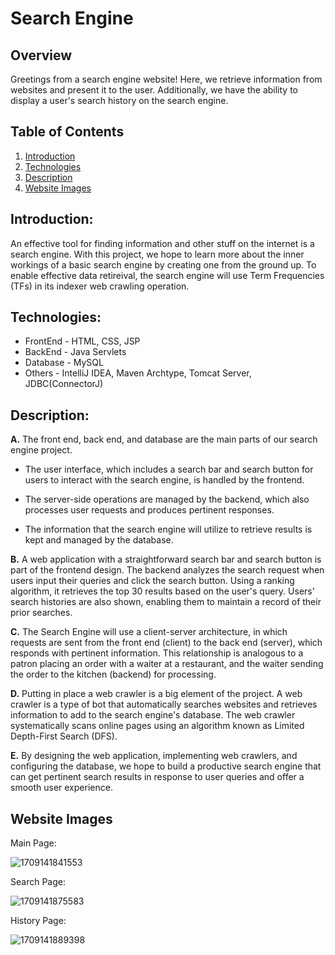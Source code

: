 # Search Engine

## Overview

Greetings from a search engine website! Here, we retrieve information from websites and present it to the user. Additionally, we have the ability to display a user's search history on the search engine.

## Table of Contents

1. [Introduction](#introduction "Introduction")
2. [Technologies](#technologies "Technologies")
3. [Description](#description "Description")
4. [Website Images](#website-images)


## Introduction:

An effective tool for finding information and other stuff on the internet is a search engine. With this project, we hope to learn more about the inner workings of a basic search engine by creating one from the ground up. To enable effective data retireival, the search engine will use Term Frequencies (TFs) in its indexer web crawling operation.

## Technologies:

* FrontEnd - HTML, CSS, JSP
* BackEnd - Java Servlets
* Database - MySQL
* Others - IntelliJ IDEA, Maven Archtype, Tomcat Server, JDBC(ConnectorJ)

## Description:

**A.** The front end, back end, and database are the main parts of our search engine project.

   * The user interface, which includes a search bar and search button for users to interact with the search engine, is handled by the frontend.

   * The server-side operations are managed by the backend, which also processes user requests and produces pertinent responses.

   * The information that the search engine will utilize to retrieve results is kept and managed by the database.

**B.** A web application with a straightforward search bar and search button is part of the frontend design. The backend analyzes the search request when users input their queries and click the search button. Using a ranking algorithm, it retrieves the top 30 results based on the user's query. Users' search histories are also shown, enabling them to maintain a record of their prior searches.

**C.** The Search Engine will use a client-server architecture, in which requests are sent from the front end (client) to the back end (server), which responds with pertinent information. This relationship is analogous to a patron placing an order with a waiter at a restaurant, and the waiter sending the order to the kitchen (backend) for processing.

**D.** Putting in place a web crawler is a big element of the project. A web crawler is a type of bot that automatically searches websites and retrieves information to add to the search engine's database. The web crawler systematically scans online pages using an algorithm known as Limited Depth-First Search (DFS).

**E.** By designing the web application, implementing web crawlers, and configuring the database, we hope to build a productive search engine that can get pertinent search results in response to user queries and offer a smooth user experience.

## Website Images

Main Page:

![1709141841553](image/README/1709141841553.png)

Search Page:

![1709141875583](image/README/1709141875583.png)

History Page:

![1709141889398](image/README/1709141889398.png)

